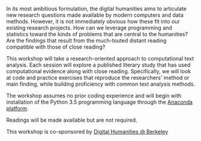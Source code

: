 In its most ambitious formulation, the digital humanities aims to articulate new research questions made available by modern computers and data methods. However, it is not immediately obvious how these fit into our existing research projects. How can we leverage programming and statistics toward the kinds of problems that are central to the humanities? Are the findings that result from the much-touted distant reading compatible with those of close reading?

This workshop will take a research-oriented approach to computational text analysis. Each session will explore a published literary study that has used computational evidence along with close reading. Specifically, we will look at code and practice exercises that reproduce the researchers' method or main finding, while building proficiency with common text analysis methods.

The workshop assumes no prior coding experience and will begin with installation of the Python 3.5 programming language through the <a href='https://www.continuum.io/downloads'>Anaconda platform</a>.

Readings will be made available but are not required.

This workshop is co-sponsored by <a href='http://digitalhumanities.berkeley.edu'>Digital Humanities @ Berkeley</a>
